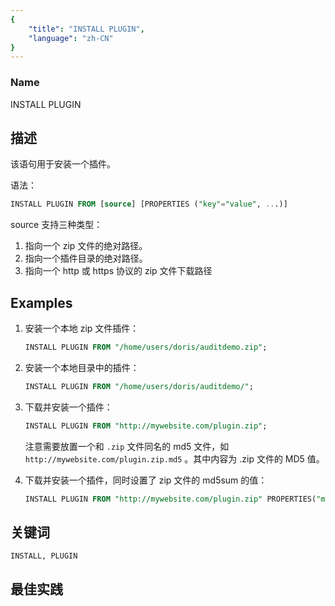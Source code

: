 ```yaml
---
{
    "title": "INSTALL PLUGIN",
    "language": "zh-CN"
}
---
```


<!--
Licensed to the Apache Software Foundation (ASF) under one
or more contributor license agreements.  See the NOTICE file
distributed with this work for additional information
regarding copyright ownership.  The ASF licenses this file
to you under the Apache License, Version 2.0 (the
"License"); you may not use this file except in compliance
with the License.  You may obtain a copy of the License at

  http://www.apache.org/licenses/LICENSE-2.0

Unless required by applicable law or agreed to in writing,
software distributed under the License is distributed on an
"AS IS" BASIS, WITHOUT WARRANTIES OR CONDITIONS OF ANY
KIND, either express or implied.  See the License for the
specific language governing permissions and limitations
under the License.
-->


### Name

INSTALL PLUGIN

## 描述

该语句用于安装一个插件。

语法：

```sql
INSTALL PLUGIN FROM [source] [PROPERTIES ("key"="value", ...)]
```

source 支持三种类型：

1. 指向一个 zip 文件的绝对路径。
2. 指向一个插件目录的绝对路径。
3. 指向一个 http 或 https 协议的 zip 文件下载路径

## Examples

1. 安装一个本地 zip 文件插件：

    ```sql
    INSTALL PLUGIN FROM "/home/users/doris/auditdemo.zip";
    ```

2. 安装一个本地目录中的插件：

    ```sql
    INSTALL PLUGIN FROM "/home/users/doris/auditdemo/";
    ```

3. 下载并安装一个插件：

    ```sql
    INSTALL PLUGIN FROM "http://mywebsite.com/plugin.zip";
    ```
    
    注意需要放置一个和 `.zip` 文件同名的 md5 文件，如 `http://mywebsite.com/plugin.zip.md5` 。其中内容为 .zip 文件的 MD5 值。

4. 下载并安装一个插件，同时设置了 zip 文件的 md5sum 的值：

    ```sql
    INSTALL PLUGIN FROM "http://mywebsite.com/plugin.zip" PROPERTIES("md5sum" = "73877f6029216f4314d712086a146570");
    ```

## 关键词

    INSTALL, PLUGIN

## 最佳实践

